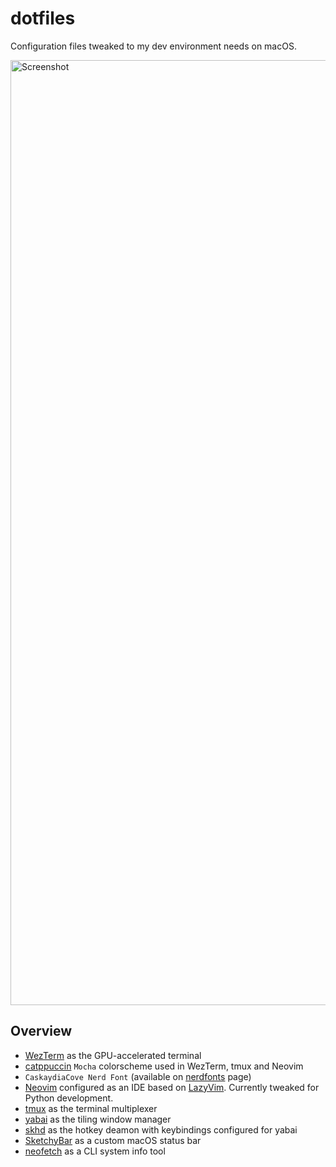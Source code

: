# dotfiles

Configuration files tweaked to my dev environment needs on macOS.

<img width="1512" alt="Screenshot" src="https://github.com/fedeoliv/dotfiles/assets/5161098/89fab71a-a8de-4676-91d4-6e159c44cd10">

## Overview

* [WezTerm](https://github.com/wez/wezterm) as the GPU-accelerated terminal
* [catppuccin](https://github.com/catppuccin/catppuccin) `Mocha` colorscheme used in WezTerm, tmux and Neovim
* `CaskaydiaCove Nerd Font` (available on [nerdfonts](https://www.nerdfonts.com/font-downloads) page)
* [Neovim](https://neovim.io/) configured as an IDE based on [LazyVim](https://github.com/LazyVim/LazyVim). Currently tweaked for Python development.
* [tmux](https://github.com/tmux/tmux/wiki) as the terminal multiplexer
* [yabai](https://github.com/koekeishiya/yabai) as the tiling window manager
* [skhd](https://github.com/koekeishiya/skhd) as the hotkey deamon with keybindings configured for yabai
* [SketchyBar](https://github.com/FelixKratz/SketchyBar) as a custom macOS status bar
* [neofetch](https://github.com/dylanaraps/neofetch) as a CLI system info tool

